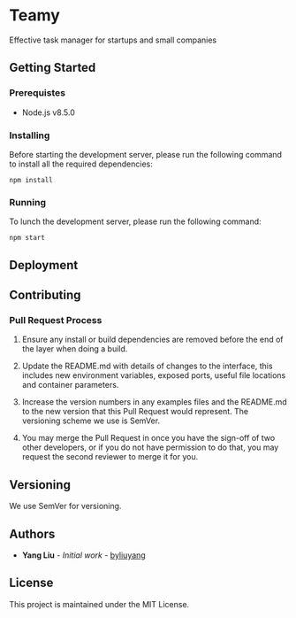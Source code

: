 # Teamy
Effective task manager for startups and small companies

## Getting Started

### Prerequistes

- Node.js v8.5.0

### Installing

Before starting the development server, please run the following command to install all the required dependencies:

```
npm install
``` 

### Running

To lunch the development server, please run the following command: 

```
npm start
```

## Deployment

## Contributing
### Pull Request Process

1. Ensure any install or build dependencies are removed before the end of the layer when doing a build.

2. Update the README.md with details of changes to the interface, this includes new environment variables, exposed ports, useful file locations and container parameters.

3. Increase the version numbers in any examples files and the README.md to the new version that this Pull Request would represent. The versioning scheme we use is SemVer.

4. You may merge the Pull Request in once you have the sign-off of two other developers, or if you do not have permission to do that, you may request the second reviewer to merge it for you.

## Versioning
We use SemVer for versioning.

## Authors

- **Yang Liu** - *Initial work* - [byliuyang](https://github.com/byliuyang)

## License
This project is maintained under the MIT License.
